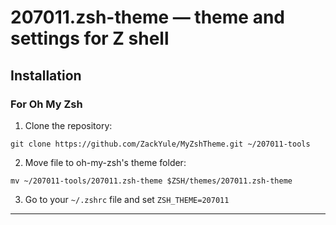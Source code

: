 # 207011.zsh-theme — theme and settings for Z shell

## **Installation**

### **For Oh My Zsh**

1. Clone the repository:

```shell
git clone https://github.com/ZackYule/MyZshTheme.git ~/207011-tools
```

2. Move file to oh-my-zsh's theme folder:

```shell
mv ~/207011-tools/207011.zsh-theme $ZSH/themes/207011.zsh-theme
```

3. Go to your `~/.zshrc` file and set `ZSH_THEME=207011`

---

